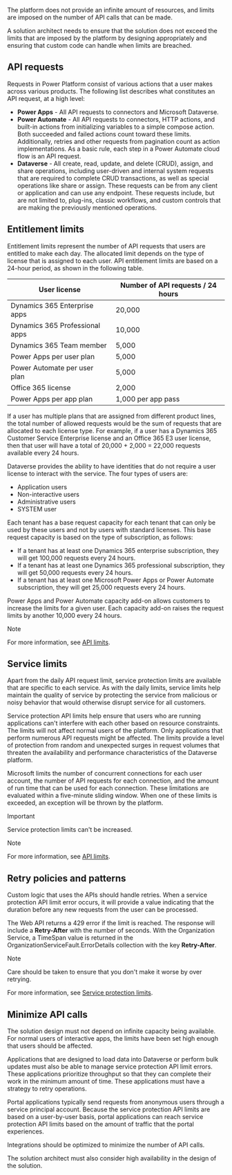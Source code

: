 The platform does not provide an infinite amount of resources, and limits are imposed on the number of API calls that can be made.

A solution architect needs to ensure that the solution does not exceed the limits that are imposed by the platform by designing appropriately and ensuring that custom code can handle when limits are breached.

## API requests

Requests in Power Platform consist of various actions that a user makes across various products. The following list describes what constitutes an API request, at a high level:

- **Power Apps** - All API requests to connectors and Microsoft Dataverse.
- **Power Automate** - All API requests to connectors, HTTP actions, and built-in actions from initializing variables to a simple compose action. Both succeeded and failed actions count toward these limits. Additionally, retries and other requests from pagination count as action implementations. As a basic rule, each step in a Power Automate cloud flow is an API request.
- **Dataverse** - All create, read, update, and delete (CRUD), assign, and share operations, including user-driven and internal system requests that are required to complete CRUD transactions, as well as special operations like share or assign. These requests can be from any client or application and can use any endpoint. These requests include, but are not limited to, plug-ins, classic workflows, and custom controls that are making the previously mentioned operations.

## Entitlement limits

Entitlement limits represent the number of API requests that users are entitled to make each day. The allocated limit depends on the type of license that is assigned to each user. API entitlement limits are based on a 24-hour period, as shown in the following table.

| User license                   | Number of API requests / 24 hours |
| ------------------------------ | --------------------------------- |
| Dynamics 365 Enterprise apps   | 20,000                            |
| Dynamics 365 Professional apps | 10,000                            |
| Dynamics 365 Team member       | 5,000                             |
| Power Apps per user plan       | 5,000                             |
| Power Automate per user plan   | 5,000                             |
| Office 365 license             | 2,000                             |
| Power Apps per app plan        | 1,000 per app pass                |

If a user has multiple plans that are assigned from different product lines, the total number of allowed requests would be the sum of requests that are allocated to each license type. For example, if a user has a Dynamics 365 Customer Service Enterprise license and an Office 365 E3 user license, then that user will have a total of 20,000 + 2,000 = 22,000 requests available every 24 hours.

Dataverse provides the ability to have identities that do not require a user license to interact with the service. The four types of users are:

- Application users
- Non-interactive users
- Administrative users
- SYSTEM user

Each tenant has a base request capacity for each tenant that can only be used by these users and not by users with standard licenses. This base request capacity is based on the type of subscription, as follows:

- If a tenant has at least one Dynamics 365 enterprise subscription, they will get 100,000 requests every 24 hours.
- If a tenant has at least one Dynamics 365 professional subscription, they will get 50,000 requests every 24 hours.
- If a tenant has at least one Microsoft Power Apps or Power Automate subscription, they will get 25,000 requests every 24 hours.

Power Apps and Power Automate capacity add-on allows customers to increase the limits for a given user. Each capacity add-on raises the request limits by another 10,000 every 24 hours.

> [!NOTE]
> For more information, see [API limits](https://docs.microsoft.com/power-platform/admin/api-request-limits-allocations/?azure-portal=true).

## Service limits

Apart from the daily API request limit, service protection limits are available that are specific to each service. As with the daily limits, service limits help maintain the quality of service by protecting the service from malicious or noisy behavior that would otherwise disrupt service for all customers.

Service protection API limits help ensure that users who are running applications can't interfere with each other based on resource constraints. The limits will not affect normal users of the platform. Only applications that perform numerous API requests might be affected. The limits provide a level of protection from random and unexpected surges in request volumes that threaten the availability and performance characteristics of the Dataverse platform.

Microsoft limits the number of concurrent connections for each user account, the number of API requests for each connection, and the amount of run time that can be used for each connection. These limitations are evaluated within a five-minute sliding window. When one of these limits is exceeded, an exception will be thrown by the platform.

> [!IMPORTANT]
> Service protection limits can't be increased.

> [!NOTE]
> For more information, see [API limits](https://docs.microsoft.com/powerapps/developer/common-data-service/api-limits/?azure-portal=true).

## Retry policies and patterns

Custom logic that uses the APIs should handle retries. When a service protection API limit error occurs, it will provide a value indicating that the duration before any new requests from the user can be processed.

The Web API returns a 429 error if the limit is reached. The response will include a **Retry-After** with the number of seconds. With the Organization Service, a TimeSpan value is returned in the OrganizationServiceFault.ErrorDetails collection with the key **Retry-After**.

> [!NOTE]
> Care should be taken to ensure that you don't make it worse by over retrying.

For more information, see [Service protection limits](https://docs.microsoft.com/powerapps/developer/common-data-service/api-limits/?azure-portal=true).

## Minimize API calls

The solution design must not depend on infinite capacity being available. For normal users of interactive apps, the limits have been set high enough that users should be affected.

Applications that are designed to load data into Dataverse or perform bulk updates must also be able to manage service protection API limit errors. These applications prioritize throughput so that they can complete their work in the minimum amount of time. These applications must have a strategy to retry operations.

Portal applications typically send requests from anonymous users through a service principal account. Because the service protection API limits are based on a user-by-user basis, portal applications can reach service protection API limits based on the amount of traffic that the portal experiences.

Integrations should be optimized to minimize the number of API calls.

The solution architect must also consider high availability in the design of the solution.
